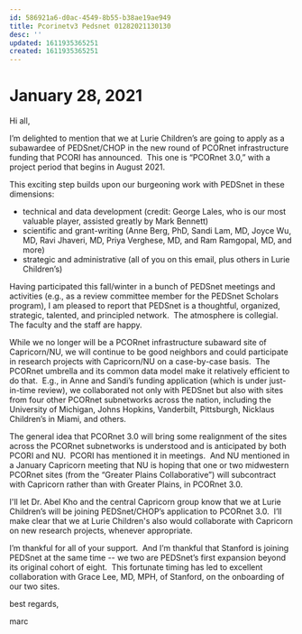 ```yaml
---
id: 586921a6-d0ac-4549-8b55-b38ae19ae949
title: Pcorinetv3 Pedsnet 01282021130130
desc: ''
updated: 1611935365251
created: 1611935365251
---
```

# January 28, 2021

Hi all,

I’m delighted to mention that we at Lurie Children’s are going to apply as a subawardee of PEDSnet/CHOP in the new round of PCORnet infrastructure funding that PCORI has announced.  This one is “PCORnet 3.0,” with a project period that begins in August 2021.

This exciting step builds upon our burgeoning work with PEDSnet in these dimensions:

- technical and data development (credit: George Lales, who is our most valuable player, assisted greatly by Mark Bennett)
- scientific and grant-writing (Anne Berg, PhD, Sandi Lam, MD, Joyce Wu, MD, Ravi Jhaveri, MD, Priya Verghese, MD, and Ram Ramgopal, MD, and more)
- strategic and administrative (all of you on this email, plus others in Lurie Children’s)

Having participated this fall/winter in a bunch of PEDSnet meetings and activities (e.g., as a review committee member for the PEDSnet Scholars program), I am pleased to report that PEDSnet is a thoughtful, organized, strategic, talented, and principled network.  The atmosphere is collegial.  The faculty and the staff are happy.

While we no longer will be a PCORnet infrastructure subaward site of Capricorn/NU, we will continue to be good neighbors and could participate in research projects with Capricorn/NU on a case-by-case basis.  The PCORnet umbrella and its common data model make it relatively efficient to do that.  E.g., in Anne and Sandi’s funding application (which is under just-in-time review), we collaborated not only with PEDSnet but also with sites from four other PCORnet subnetworks across the nation, including the University of Michigan, Johns Hopkins, Vanderbilt, Pittsburgh, Nicklaus Children’s in Miami, and others.

The general idea that PCORnet 3.0 will bring some realignment of the sites across the PCORnet subnetworks is understood and is anticipated by both PCORI and NU.  PCORI has mentioned it in meetings.  And NU mentioned in a January Capricorn meeting that NU is hoping that one or two midwestern PCORnet sites (from the “Greater Plains Collaborative”) will subcontract with Capricorn rather than with Greater Plains, in PCORnet 3.0.

I'll let Dr. Abel Kho and the central Capricorn group know that we at Lurie Children’s will be joining PEDSnet/CHOP’s application to PCORnet 3.0.  I’ll make clear that we at Lurie Children's also would collaborate with Capricorn on new research projects, whenever appropriate.

I’m thankful for all of your support.  And I’m thankful that Stanford is joining PEDSnet at the same time -- we two are PEDSnet’s first expansion beyond its original cohort of eight.  This fortunate timing has led to excellent collaboration with Grace Lee, MD, MPH, of Stanford, on the onboarding of our two sites.

best regards,

marc

